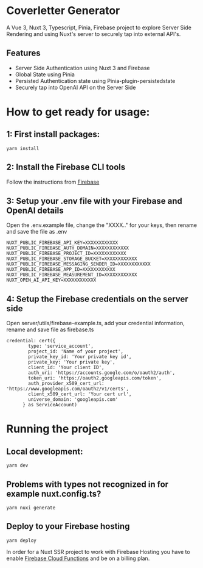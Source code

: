 # Coverletter Generator

A Vue 3, Nuxt 3, Typescript, Pinia, Firebase project to explore Server Side Rendering and using Nuxt's server to securely tap into external API's.

## Features
- Server Side Authentication using Nuxt 3 and Firebase
- Global State using Pinia
- Persisted Authentication state using Pinia-plugin-persistedstate
- Securely tap into OpenAI API on the Server Side


# How to get ready for usage:

## 1: First install packages:

```
yarn install
```

## 2: Install the Firebase CLI tools 
Follow the instructions from [Firebase](https://firebaseopensource.com/projects/firebase/firebase-tools/)

## 3: Setup your .env file with your Firebase and OpenAI details
Open the .env.example file, change the "XXXX.." for your keys, then rename and save the file as .env
```
NUXT_PUBLIC_FIREBASE_API_KEY=XXXXXXXXXXXX
NUXT_PUBLIC_FIREBASE_AUTH_DOMAIN=XXXXXXXXXXXX
NUXT_PUBLIC_FIREBASE_PROJECT_ID=XXXXXXXXXXXX
NUXT_PUBLIC_FIREBASE_STORAGE_BUCKET=XXXXXXXXXXXX
NUXT_PUBLIC_FIREBASE_MESSAGING_SENDER_ID=XXXXXXXXXXXX
NUXT_PUBLIC_FIREBASE_APP_ID=XXXXXXXXXXXX
NUXT_PUBLIC_FIREBASE_MEASUREMENT_ID=XXXXXXXXXXXX
NUXT_OPEN_AI_API_KEY=XXXXXXXXXXXX
```

## 4: Setup the Firebase credentials on the server side
Open server/utils/firebase-example.ts, add your credential information, rename and save file as firebase.ts
```
credential: cert({
        type: 'service_account',
        project_id: 'Name of your project',
        private_key_id: 'Your private key id',
        private_key: 'Your private key',
        client_id: 'Your client ID',
        auth_uri: 'https://accounts.google.com/o/oauth2/auth',
        token_uri: 'https://oauth2.googleapis.com/token',
        auth_provider_x509_cert_url: 'https://www.googleapis.com/oauth2/v1/certs',
        client_x509_cert_url: 'Your cert url',
        universe_domain: 'googleapis.com'
      } as ServiceAccount)
```

# Running the project
## Local development:

```
yarn dev
```

## Problems with types not recognized in for example nuxt.config.ts?

```
yarn nuxi generate
```

## Deploy to your Firebase hosting

```
yarn deploy
```
In order for a Nuxt SSR project to work with Firebase Hosting you have to enable [Firebase Cloud Functions](https://firebase.google.com/docs/functions) and be on a billing plan.

